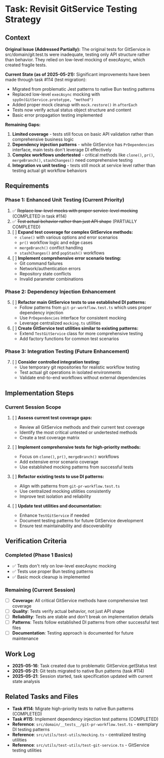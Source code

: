 # Task: Revisit GitService Testing Strategy

## Context

**Original Issue (Addressed Partially):**
The original tests for GitService in src/domain/git.test.ts were inadequate, testing only API structure rather than behavior. They relied on low-level mocking of execAsync, which created fragile tests.

**Current State (as of 2025-05-21):**
Significant improvements have been made through task #114 (test migration):
- Migrated from problematic Jest patterns to native Bun testing patterns
- Replaced low-level `execAsync` mocking with `spyOn(GitService.prototype, "method")`
- Added proper mock cleanup with `mock.restore()` in `afterEach`
- Tests now verify actual status object structure and content
- Basic error propagation testing implemented

**Remaining Gaps:**
1. **Limited coverage** - tests still focus on basic API validation rather than comprehensive business logic
2. **Dependency injection patterns** - while GitService has `PrDependencies` interface, main tests don't leverage DI effectively
3. **Complex workflows undertested** - critical methods like `clone()`, `pr()`, `mergeBranch()`, `stashChanges()` need comprehensive testing
4. **Integration vs unit testing** - tests still mock at service level rather than testing actual git workflow behaviors

## Requirements

### Phase 1: Enhanced Unit Testing (Current Priority)
1. ✅ ~~Replace low-level mocks with proper service-level mocking~~ (COMPLETED in task #114)
2. ✅ ~~Test actual behavior rather than just API shape~~ (PARTIALLY COMPLETED)
3. [ ] **Expand test coverage for complex GitService methods:**
   - `clone()` with various options and error scenarios
   - `pr()` workflow logic and edge cases
   - `mergeBranch()` conflict handling
   - `stashChanges()` and `popStash()` workflows
4. [ ] **Implement comprehensive error scenario testing:**
   - Git command failures
   - Network/authentication errors
   - Repository state conflicts
   - Invalid parameter combinations

### Phase 2: Dependency Injection Enhancement
5. [ ] **Refactor main GitService tests to use established DI patterns:**
   - Follow patterns from `git-pr-workflow.test.ts` which uses proper dependency injection
   - Use `PrDependencies` interface for consistent mocking
   - Leverage centralized `mocking.ts` utilities
6. [ ] **Create GitService test utilities similar to existing patterns:**
   - Extend `TestGitService` class for more comprehensive testing
   - Add factory functions for common test scenarios

### Phase 3: Integration Testing (Future Enhancement)
7. [ ] **Consider controlled integration testing:**
   - Use temporary git repositories for realistic workflow testing
   - Test actual git operations in isolated environments
   - Validate end-to-end workflows without external dependencies

## Implementation Steps

### Current Session Scope
1. [ ] **Assess current test coverage gaps:**
   - Review all GitService methods and their current test coverage
   - Identify the most critical untested or undertested methods
   - Create a test coverage matrix

2. [ ] **Implement comprehensive tests for high-priority methods:**
   - Focus on `clone()`, `pr()`, `mergeBranch()` workflows
   - Add extensive error scenario coverage
   - Use established mocking patterns from successful tests

3. [ ] **Refactor existing tests to use DI patterns:**
   - Align with patterns from `git-pr-workflow.test.ts`
   - Use centralized mocking utilities consistently
   - Improve test isolation and reliability

4. [ ] **Update test utilities and documentation:**
   - Enhance `TestGitService` if needed
   - Document testing patterns for future GitService development
   - Ensure test maintainability and discoverability

## Verification Criteria

### Completed (Phase 1 Basics)
- ✅ Tests don't rely on low-level execAsync mocking
- ✅ Tests use proper Bun testing patterns
- ✅ Basic mock cleanup is implemented

### Remaining (Current Session)
- [ ] **Coverage**: All critical GitService methods have comprehensive test coverage
- [ ] **Quality**: Tests verify actual behavior, not just API shape
- [ ] **Reliability**: Tests are stable and don't break on implementation details
- [ ] **Patterns**: Tests follow established DI patterns from other successful test files
- [ ] **Documentation**: Testing approach is documented for future maintenance

## Work Log
- **2025-05-16**: Task created due to problematic GitService.getStatus test
- **2025-05-21**: Git tests migrated to native Bun patterns (task #114)
- **2025-05-21**: Session started, task specification updated with current state analysis

## Related Tasks and Files
- **Task #114**: Migrate high-priority tests to native Bun patterns (COMPLETED)
- **Task #115**: Implement dependency injection test patterns (COMPLETED)
- **Reference**: `src/domain/__tests__/git-pr-workflow.test.ts` - exemplary DI testing patterns
- **Reference**: `src/utils/test-utils/mocking.ts` - centralized testing utilities
- **Reference**: `src/utils/test-utils/test-git-service.ts` - GitService testing utilities
